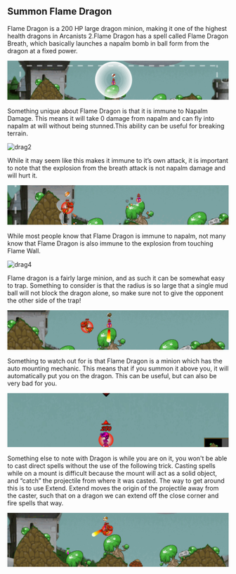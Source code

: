 ## Summon Flame Dragon


Flame Dragon is a 200 HP large dragon minion, making it one of the highest health dragons in Arcanists 2.Flame Dragon has a spell called Flame Dragon Breath, which basically launches a napalm bomb in ball form from the dragon at a fixed power.


![drag1](https://raw.githubusercontent.com/1IlIl/wikidata/main/flame/gifs/drag1.gif)


Something unique about Flame Dragon is that it is immune to Napalm Damage. This means it will take 0 damage from napalm and can fly into napalm at will without being stunned.This ability can be useful for breaking terrain.


![drag2](https://raw.githubusercontent.com/1IlIl/wikidata/main/flame/gifs/drag2.gif)


While it may seem like this makes it immune to it’s own attack, it is important to note that the explosion from the breath attack is not napalm damage and will hurt it.


![drag3](https://raw.githubusercontent.com/1IlIl/wikidata/main/flame/gifs/drag3.gif)


While most people know that Flame Dragon is immune to napalm, not many know that Flame Dragon is also immune to the explosion from touching Flame Wall.


![drag4](https://raw.githubusercontent.com/1IlIl/wikidata/main/flame/gifs/drag4.gif)


Flame dragon is a fairly large minion, and as such it can be somewhat easy to trap. Something to consider is that the radius is so large that a single mud ball will not block the dragon alone, so make sure not to give the opponent the other side of the trap!


![drag5](https://raw.githubusercontent.com/1IlIl/wikidata/main/flame/gifs/drag5.gif)


Something to watch out for is that Flame Dragon is a minion which has the auto mounting mechanic. This means that if you summon it above you, it will automatically put you on the dragon. This can be useful, but can also be very bad for you.


![drag6](https://raw.githubusercontent.com/1IlIl/wikidata/main/flame/gifs/drag6.gif)


Something else to note with Dragon is while you are on it, you won't be able to cast direct spells without the use of the following trick. Casting spells while on a mount is difficult because the mount will act as a solid object, and “catch” the projectile from where it was casted. The way to get around this is to use Extend. Extend moves the origin of the projectile away from the caster, such that on a dragon we can extend off the close corner and fire spells that way.


![drag7](https://raw.githubusercontent.com/1IlIl/wikidata/main/flame/gifs/drag7.gif)

